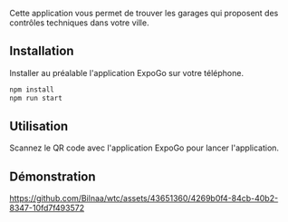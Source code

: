 
Cette application vous permet de trouver les garages qui proposent des contrôles techniques dans votre ville.

## Installation
Installer au préalable l'application ExpoGo sur votre téléphone.
```bash
npm install
npm run start
```

## Utilisation
Scannez le QR code avec l'application ExpoGo pour lancer l'application.

## Démonstration

https://github.com/Bilnaa/wtc/assets/43651360/4269b0f4-84cb-40b2-8347-10fd7f493572


